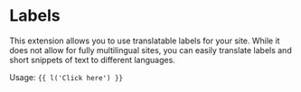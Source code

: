 Labels
======

This extension allows you to use translatable labels for your site. While it
does not allow for fully multilingual sites, you can easily translate labels
and short snippets of text to different languages. 

Usage: `{{ l('Click here') }}`

